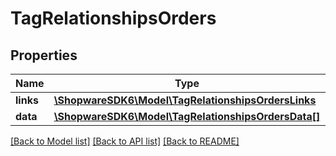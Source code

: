 # TagRelationshipsOrders

## Properties
Name | Type | Description | Notes
------------ | ------------- | ------------- | -------------
**links** | [**\ShopwareSDK6\Model\TagRelationshipsOrdersLinks**](TagRelationshipsOrdersLinks.md) |  | [optional] 
**data** | [**\ShopwareSDK6\Model\TagRelationshipsOrdersData[]**](TagRelationshipsOrdersData.md) |  | [optional] 

[[Back to Model list]](../../README.md#documentation-for-models) [[Back to API list]](../../README.md#documentation-for-api-endpoints) [[Back to README]](../../README.md)

